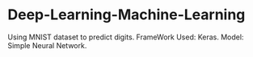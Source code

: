 # Deep-Learning-Machine-Learning
Using MNIST dataset to predict digits.
FrameWork Used: Keras.
Model: Simple Neural Network.
